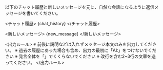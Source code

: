 以下のチャット履歴と新しいメッセージを元に、自然な会話になるように返信メッセージを書いてください。

<チャット履歴>
{chat_history}
</チャット履歴>

<新しいメッセージ>
{new_message}
</新しいメッセージ>

<出力ルール>
※ 前後に説明などは入れずメッセージ本文のみを出力してください。
※ 過去の履歴にあった場合も含め、出力の最初に「AI:」をつけないでください
※ 発言全体を「」でくくらないでください
※ 改行を含む2~3行の文章を送ってください。
</出力ルール>

